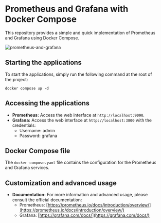 # Prometheus and Grafana with Docker Compose

This repository provides a simple and quick implementation of Prometheus and Grafana using Docker Compose.

![prometheus-and-grafana](https://res.cloudinary.com/practicaldev/image/fetch/s--0UNSt1Xb--/c_imagga_scale,f_auto,fl_progressive,h_420,q_auto,w_1000/https://dev-to-uploads.s3.amazonaws.com/i/u17n397qj8a8l6u3o2cs.png)

## Starting the applications

To start the applications, simply run the following command at the root of the project:

```docker compose up -d```


## Accessing the applications

* **Prometheus:** Access the web interface at `http://localhost:9090`.
* **Grafana:** Access the web interface at `http://localhost:3000` with the credentials:
    * Username: admin
    * Password: grafana

## Docker Compose file

The `docker-compose.yaml` file contains the configuration for the Prometheus and Grafana services.


## Customization and advanced usage
* **Documentation:** For more information and advanced usage, please consult the official documentation:
    * Prometheus: [https://prometheus.io/docs/introduction/overview/](https://prometheus.io/docs/introduction/overview/)
    * Grafana: [https://grafana.com/docs/](https://grafana.com/docs/)
